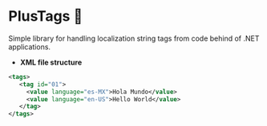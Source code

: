 # PlusTags  :notebook:
Simple library for handling localization string tags from code behind of .NET applications.


- **XML file structure**
```xml
<tags>
   <tag id="01">
     <value language="es-MX">Hola Mundo</value>
     <value language="en-US">Hello World</value>
   </tag>
</tags>
```
